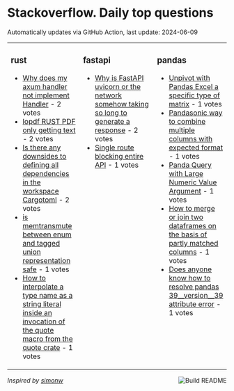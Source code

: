 # Stackoverflow. Daily top questions 

Automatically updates via GitHub Action, last update: <!-- date starts -->2024-06-09<!-- date ends -->


<table><tr><td valign="top" width="33%">

### rust
<!-- rust starts -->
* [Why does my axum handler not implement Handler](https://stackoverflow.com/questions/78594708/why-does-my-axum-handler-not-implement-handler) - 2 votes
* [lopdf RUST PDF  only getting text](https://stackoverflow.com/questions/78597641/lopdf-rust-pdf-only-getting-text) - 2 votes
* [Is there any downsides to defining all dependencies in the workspace Cargotoml](https://stackoverflow.com/questions/78595487/is-there-any-downsides-to-defining-all-dependencies-in-the-workspace-cargo-toml) - 2 votes
* [is memtransmute between enum and tagged union representation safe](https://stackoverflow.com/questions/78599357/is-memtransmute-between-enum-and-tagged-union-representation-safe) - 1 votes
* [How to interpolate a type name as a string literal inside an invocation of the quote macro from the quote crate](https://stackoverflow.com/questions/78595363/how-to-interpolate-a-type-name-as-a-string-literal-inside-an-invocation-of-the-q) - 1 votes
<!-- rust ends -->
</td><td valign="top" width="34%">


### fastapi
<!-- fastapi starts -->
* [Why is FastAPI uvicorn or the network somehow taking so long to generate a response](https://stackoverflow.com/questions/78594479/why-is-fastapi-uvicorn-or-the-network-somehow-taking-so-long-to-generate-a-res) - 2 votes
* [Single route blocking entire API](https://stackoverflow.com/questions/78595199/single-route-blocking-entire-api) - 1 votes
<!-- fastapi ends -->
</td><td valign="top" width="34%">


### pandas
<!-- pandas starts -->
* [Unpivot with Pandas  Excel a specific type of matrix](https://stackoverflow.com/questions/78597846/unpivot-with-pandas-excel-a-specific-type-of-matrix) - 1 votes
* [Pandasonic way to combine multiple columns with expected format](https://stackoverflow.com/questions/78595207/pandasonic-way-to-combine-multiple-columns-with-expected-format) - 1 votes
* [Panda Query with Large Numeric Value Argument](https://stackoverflow.com/questions/78594503/panda-query-with-large-numeric-value-argument) - 1 votes
* [How to merge or join two dataframes on the basis of partly matched columns](https://stackoverflow.com/questions/78596853/how-to-merge-or-join-two-dataframes-on-the-basis-of-partly-matched-columns) - 1 votes
* [Does anyone know how to resolve pandas 39__version__39 attribute error](https://stackoverflow.com/questions/78596518/does-anyone-know-how-to-resolve-pandas-version-attribute-error) - 1 votes
<!-- pandas ends -->
</td></tr></table>

<a href="https://github.com/hp0404/hp0404/actions"><img src="https://github.com/hp0404/hp0404/workflows/Build%20README/badge.svg" align="right" alt="Build README"></a> <p>*Inspired by  [simonw](https://github.com/simonw/simonw)*</p>
